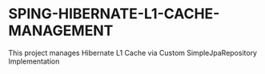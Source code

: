 # SPING-HIBERNATE-L1-CACHE-MANAGEMENT
This project manages Hibernate L1 Cache via Custom SimpleJpaRepository Implementation
